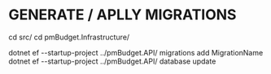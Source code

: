 # GENERATE / APLLY MIGRATIONS

cd src/
cd pmBudget.Infrastructure/

dotnet ef --startup-project ../pmBudget.API/ migrations add MigrationName
dotnet ef --startup-project ../pmBudget.API/ database update
